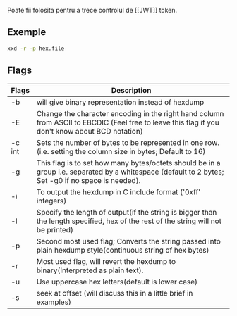 Poate fii folosita pentru a trece controlul de [[JWT]] token.
## Exemple
```bash
xxd -r -p hex.file
```


## Flags
|Flags|Description|
|---|---|
|-b|will give binary representation instead of hexdump|
|-E|Change the character encoding in the right hand column from ASCII to EBCDIC (Feel free to leave this flag if you don't know about BCD notation)|
|-c int|Sets the number of bytes to be represented in one row. (i.e. setting the column size in bytes; Default to 16)|
|-g|This flag is to set how many bytes/octets should be in a group i.e. separated by a whitespace (default to 2 bytes; Set -g0 if no space is needed).|
|-i|To output the hexdump in C include format ('0xff' integers)|
|-l|Specify the length of output(if the string is bigger than the length specified, hex of the rest of the string will not be printed)|
|-p|Second most used flag; Converts the string passed into plain hexdump style(continuous string of hex bytes)|
|-r|Most used flag, will revert the hexdump to binary(Interpreted as plain text).|
|-u|Use uppercase hex letters(default is lower case)|
|-s|seek at offset (will discuss this in a little brief in examples)|

